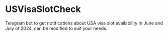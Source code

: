 # USVisaSlotCheck
Telegram bot to get notifications about USA visa slot availability in June and July of 2024, can be modified to suit your needs.
